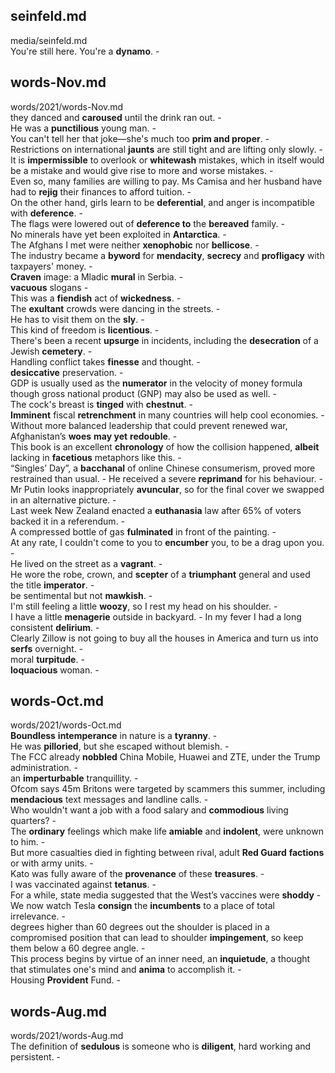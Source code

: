 ## seinfeld.md ## 
media/seinfeld.md  
You're still here. You're a **dynamo**. -  

## words-Nov.md ## 
words/2021/words-Nov.md  
they danced and **caroused** until the drink ran out. -  
He was a **punctilious** young man. -  
You can't tell her that joke—she's much too **prim and proper**. -  
Restrictions on international **jaunts** are still tight and are lifting only slowly. -  
It is **impermissible** to overlook or **whitewash** mistakes, which in itself would be a mistake and would give rise to more and worse mistakes. -  
Even so, many families are willing to pay. Ms Camisa and her husband have had to **rejig** their finances to afford tuition. -  
On the other hand, girls learn to be **deferential**, and anger is incompatible with **deference**. -  
The flags were lowered out of **deference to** the **bereaved** family. -  
No minerals have yet been exploited in **Antarctica**. -  
The Afghans I met were neither **xenophobic** nor **bellicose**. -  
The industry became a **byword** for **mendacity**, **secrecy** and **profligacy** with taxpayers' money. -  
**Craven** image: a Mladic **mural** in Serbia. -  
**vacuous** slogans -  
This was a **fiendish** act of **wickedness**. -  
The **exultant** crowds were dancing in the streets. -  
He has to visit them on the **sly**. -  
This kind of freedom is **licentious**. -  
There's been a recent **upsurge** in incidents, including the **desecration** of a Jewish **cemetery**. -  
Handling conflict takes **finesse** and thought. -  
**desiccative** preservation. -  
GDP is usually used as the **numerator** in the velocity of money formula though gross national product (GNP) may also be used as well. -  
The cock's breast is **tinged** with **chestnut**. -  
**Imminent** fiscal **retrenchment** in many countries will help cool economies. -  
Without more balanced leadership that could prevent renewed war, Afghanistan’s **woes** **may yet** **redouble**. -  
This book is an excellent **chronology** of how the collision happened, **albeit** lacking in **facetious** metaphors like this. -  
“Singles’ Day”, a **bacchanal** of online Chinese consumerism, proved more restrained than usual. - 
He received a severe **reprimand** for his behaviour. -  
Mr Putin looks inappropriately **avuncular**, so for the final cover we swapped in an alternative picture. -  
Last week New Zealand enacted a **euthanasia** law after 65% of voters backed it in a referendum. -  
A compressed bottle of gas **fulminated** in front of the painting. -  
At any rate, I couldn't come to you to **encumber** you, to be a drag upon you. -  
He lived on the street as a **vagrant**. -  
He wore the robe, crown, and **scepter** of a **triumphant** general and used the title **imperator**. -  
be sentimental but not **mawkish**. -  
I'm still feeling a little **woozy**, so I rest my head on his shoulder. -  
I have a little **menagerie** outside in backyard. - 
In my fever I had a long consistent **delirium**. -  
Clearly Zillow is not going to buy all the houses in America and turn us into **serfs** overnight. -  
moral **turpitude**. -  
**loquacious** woman. -  

## words-Oct.md ## 
words/2021/words-Oct.md  
**Boundless** **intemperance** in nature is a **tyranny**. -  
He was **pilloried**, but she escaped without blemish. -  
The FCC already **nobbled** China Mobile, Huawei and ZTE, under the Trump administration. -  
an **imperturbable** tranquillity. -  
Ofcom says 45m Britons were targeted by scammers this summer, including **mendacious** text messages and landline calls. -  
Who wouldn't want a job with a food salary and **commodious** living quarters? -  
The **ordinary** feelings which make life **amiable** and **indolent**, were unknown to him. -  
But more casualties died in fighting between rival, adult **Red Guard** **factions** or with army units. -  
Kato was fully aware of the **provenance** of these **treasures**. -  
I was vaccinated against **tetanus**. -  
For a while, state media suggested that the West’s vaccines were **shoddy** -  
We now watch Tesla **consign** the **incumbents** to a place of total irrelevance. -  
degrees higher than 60 degrees out the shoulder is placed in a compromised position that can lead to shoulder **impingement**, so keep them below a 60 degree angle. -    
This process begins by virtue of an inner need, an **inquietude**, a thought that stimulates one's mind and **anima** to accomplish it. -  	 
Housing **Provident** Fund. -  

## words-Aug.md ## 
words/2021/words-Aug.md  
The definition of **sedulous** is someone who is **diligent**, hard working and persistent. -  
